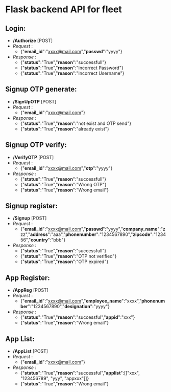 # Flask backend API for fleet

## Login:
- **/Authorize**  [POST]
- _Request_  : 
    - {"**email_id**":"xxxx@mail.com","**passwd**":"yyyy"}
- _Response_ : 
    - {"**status**":"True","**reason**":"successfull"}
    - {"**status**":"True","**reason**":"Incorrect Password"}
    - {"**status**":"True","**reason**":"Incorrect Username"}

## Signup OTP generate:
- __/SignUpOTP__  [POST]
- _Request_  :  
    - {"**email_id**":"xxxx@mail.com"}
- _Response_ : 
    - {"**status**":"True","**reason**":"not exist and OTP send"}
    - {"**status**":"True","**reason**":"already exist"}

## Signup OTP verify:
- __/VerifyOTP__  [POST]
- _Request_  : 
    - {"**email_id**":"xxxx@mail.com","**otp**":"yyyy"}
- _Response_ : 
    - {"**status**":"True","**reason**":"successfull"}
    - {"**status**":"True","**reason**":"Wrong OTP"}
    - {"**status**":"True","**reason**":"Wrong email"}

## Signup register:
- __/Signup__  [POST]
- _Request_  : 
    - {"**email_id**":"xxxx@mail.com","**passwd**":"yyyy","**company_name**":"zzz","**address**":"aaa","**phonenumber**":"1234567890","**zipcode**":"123456","**country**":"bbb"}
- _Response_ : 
    - {"**status**":"True","**reason**":"successfull"}
    - {"**status**":"True","**reason**":"OTP not verified"}
    - {"**status**":"True","**reason**":"OTP expired"}

## App Register:
- __/AppReg__  [POST]
- _Request_  :
    - {"**email_id**":"xxxx@mail.com","**employee_name**":"xxxx","**phonenumber**":"1234567890","**designation**":"yyyy"}
- _Response_ : 
    - {"**status**":"True","**reason**":"successful","**appid**":"xxx"}
    - {"**status**":"True","**reason**":"Wrong email"}

## App List:
- __/AppList__  [POST]
- _Request_  :
    - {"**email_id**":"xxxx@mail.com"}
- _Response_ : 
    - {"**status**":"True","**reason**":"successful","**applist**":[["xxx", "123456789", "yyy", "appxxx"]]}
    - {"**status**":"True","**reason**":"Wrong email"}